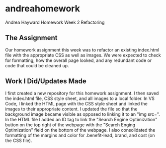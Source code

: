 # andreahomework
Andrea Hayward Homework Week 2 Refactoring

## The Assignment
Our homework assignment this week was to refactor an existing index.html file with the appropriate CSS as well as images. We were expected to check for formatting, how the overall page looked, and any redundant code or code that could be cleaned up.

## Work I Did/Updates Made
I first created a new repository for this homework assignment. I then saved the index.html file, CSS style sheet, and all images to a local folder. In VS Code, I linked the HTML page with the CSS style sheet and linked the images to their appropriate content. I updated the file so that the background image became visible as opposed to linking it to an "img src=". In the HTML file I added an ID tag to link the "Search Engine Optimization" button on the top right of the webpage with the "Search Enging Optimization" field on the bottom of the webpage. I also consolidated the formatting of the margins and color for .benefit-lead, brand, and cost (on the CSS file).
